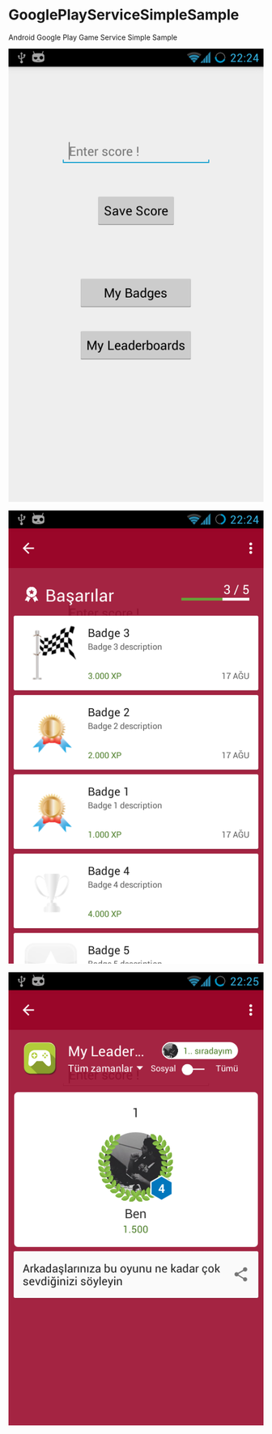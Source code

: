 # GooglePlayServiceSimpleSample
Android Google Play Game Service Simple Sample

![alt tag](https://github.com/harunkor/GooglePlayServiceSimpleSample/blob/master/GooglePlayServiceSimpleSample/device-2015-08-17-222428.png)

![alt tag](https://github.com/harunkor/GooglePlayServiceSimpleSample/blob/master/GooglePlayServiceSimpleSample/device-2015-08-17-222443.png)


![alt tag](https://github.com/harunkor/GooglePlayServiceSimpleSample/blob/master/GooglePlayServiceSimpleSample/device-2015-08-17-222508.png)

